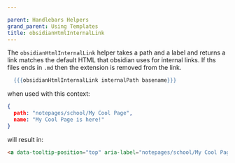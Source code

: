 ```yaml
---

parent: Handlebars Helpers
grand_parent: Using Templates
title: obsidianHtmlInternalLink
---
```


The `obsidianHtmlInternalLink` helper takes a path and a label and returns a link
matches the default HTML that obsidian uses for internal links. If ths files ends
in `.md` then the extension is removed from the link.

```handlebars
  {{{obsidianHtmlInternalLink internalPath basename}}}
```

when used with this context:

```json
{
  path: "notepages/school/My Cool Page",
  name: "My Cool Page is here!"
}
```

will result in:

```html
<a data-tooltip-position="top" aria-label="notepages/school/My Cool Page" data-href="notepages/school/My Cool Page" href="notepages/school/My Cool Page" class="internal-link" target="_blank" rel="noopener">My Cool Page is here!</a>
```